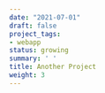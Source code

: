 ```yaml
---
date: "2021-07-01"
draft: false
project_tags:
- webapp
status: growing
summary: ' '
title: Another Project
weight: 3
---
```


